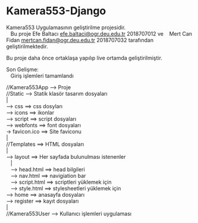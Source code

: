 # Kamera553-Django
Kamera553 Uygulamasının geliştirilme projesidir.<br />
&nbsp;&nbsp;&nbsp;Bu proje  Efe Baltacı efe.baltaci@ogr.deu.edu.tr 2018707012 ve
&nbsp;&nbsp;&nbsp;Mert Can Fidan mertcan.fidan@ogr.deu.edu.tr 2018707032 tarafından geliştirilmektedir.<br />

Bu proje daha önce ortaklaşa yapılıp live ortamda geliştirilmiştir.<br />

Son Gelişme:<br />
&nbsp;&nbsp;&nbsp;Giriş işlemleri tamamlandı<br />

//Kamera553App --> Proje<br />
//Static --> Statik klasör tasarım dosyaları<br />
|<br />
--> css ==> css dosyları<br />
--> icons ==> ikonlar<br />
--> script ==> script dosyaları<br />
--> webfonts ==> font dosyaları<br />
-> favicon.ico ==> Site faviconu<br />
|<br />
//Templates ==> HTML dosyaları<br />
|<br />
--> layout ==> Her sayfada bulunulması istenenler<br />
&nbsp;&nbsp;&nbsp;|<br />
&nbsp;&nbsp;&nbsp;--> head.html ==> head bilgileri<br />
&nbsp;&nbsp;&nbsp;--> nav.html ==> navigiation bar<br />
&nbsp;&nbsp;&nbsp;--> script.html ==> scriptleri yüklemek için<br />
&nbsp;&nbsp;&nbsp;--> style.html ==> stylesheetleri yüklemek için<br />
--> home ==> anasayfa dosyaları<br />
--> register ==> kayıt dosyaları<br />
|<br />
//Kamera553User --> Kullanıcı işlemleri uygulaması<br />
